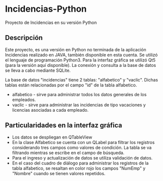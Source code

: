 # Incidencias-Python

Proyecto de Incidencias en su versión Python

## Descripción

Este proyecto, es una versión en Python no terminada de la aplicación Incidencias realizado en JAVA, también disponible en esta cuenta.
Se utilizó el lenguaje de programación Python3. Para la interfaz gráfica se utilizó Qt5 (para la versión aquí disponible). La conexión y consulta a la base de datos se lleva a cabo mediante SQLite.

La base de datos "incidencias" tiene 2 tablas: "alfabetico" y "vaclic". Dichas tablas están relacionadas por el campo "id" de la tabla alfabetico.
* alfabetico - sirve para administrar todos los datos generales de los empleados.
* vaclic - sirve para administrar las incidencias de tipo vacaciones y licencias asociadas a cada empleado.

## Particularidades en la interfaz gráfica

* Los datos se despliegan en QTableView
* En la clase Alfabetico se cuenta con un QLabel para filtrar los registros considerando tres campos como valores de condición. La tabla se va filtrando mientras se escribe en el campo de búsqueda.
* Para el ingreso y actualización de datos se utiliza validación de datos.
* En el caso del cuadro de diálogo para administrar los registros de la tabla alfabetico, se resaltan en color rojo los campos "NumEmp" y "Nombre" cuando se tienen valores repetidos.

